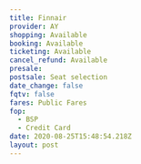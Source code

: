 ```yaml
---
title: Finnair
provider: AY
shopping: Available
booking: Available
ticketing: Available
cancel_refund: Available
presale:
postsale: Seat selection
date_change: false
fqtv: false
fares: Public Fares
fop:
  - BSP
  - Credit Card
date: 2020-08-25T15:48:54.218Z
layout: post
---
```

